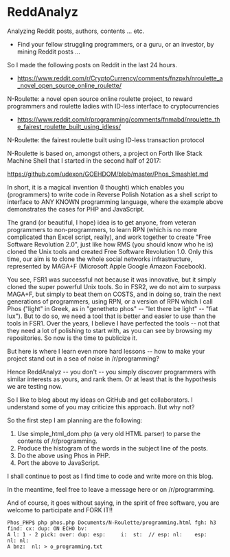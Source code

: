 # ReddAnalyz
Analyzing Reddit posts, authors, contents ... etc.

- Find your fellow struggling programmers, or a guru, or an investor, by mining Reddit posts ...

So I made the following posts on Reddit in the last 24 hours.

- https://www.reddit.com/r/CryptoCurrency/comments/fnzpxh/nroulette_a_novel_open_source_online_roulette/

N-Roulette: a novel open source online roulette project, to reward programmers and roulette ladies with ID-less interface to cryptocurrencies

- https://www.reddit.com/r/programming/comments/fnmabd/nroulette_the_fairest_roulette_built_using_idless/

N-Roulette: the fairest roulette built using ID-less transaction protocol

N-Roulette is based on, amongst others, a project on Forth like Stack Machine Shell that I started in the second half of 2017: 

https://github.com/udexon/GOEHDOM/blob/master/Phos_Smashlet.md

In short, it is a magical invention (I thought) which enables you (programmers) to write code in Reverse Polish Notation as a shell script to interface to ANY KNOWN programming language, where the example above demonstrates the cases for PHP and JavaScript.

The grand (or beautiful, I hope) idea is to get anyone, from veteran programmers to non-programmers, to learn RPN (which is no more complicated than Excel script, really), and work together to create "Free Software Revolution 2.0", just like how RMS (you should know who he is) cloned the Unix tools and created Free Software Revolution 1.0. Only this time, our aim is to clone the whole social networks infrastructure, represented by MAGA+F (Microsoft Apple Google Amazon Facebook).

You see, FSR1 was successful not because it was innovative, but it simply cloned the super powerful Unix tools. So in FSR2, we do not aim to surpass MAGA+F, but simply to beat them on COSTS, and in doing so, train the next generations of programmers, using RPN, or a version of RPN which I call Phos ("light" in Greek, as in "genetheto phos" -- "let there be light" -- "fiat lux"). But to do so, we need a tool that is better and easier to use than the tools in FSR1. Over the years, I believe I have perfected the tools -- not that they need a lot of polishing to start with, as you can see by browsing my repositories. So now is the time to publicize it.

But here is where I learn even more hard lessons -- how to make your project stand out in a sea of noise in /r/programming?

Hence ReddAnalyz -- you don't -- you simply discover programmers with similar interests as yours, and rank them. Or at least that is the hypothesis we are testing now.

So I like to blog about my ideas on GitHub and get collaborators. I understand some of you may criticize this approach. But why not?

So the first step I am planning are the following:

1. Use simple_html_dom.php (a very old HTML parser) to parse the contents of /r/programming.
2. Produce the histogram of the words in the subject line of the posts.
3. Do the above using Phos in PHP.
4. Port the above to JavaScript.

I shall continue to post as I find time to code and write more on this blog.

In the meantime, feel free to leave a message here or on /r/programming.

And of course, it goes without saying, in the spirit of free software, you are welcome to participate and FORK IT!!


```
Phos_PHP$ php phos.php Documents/N-Roulette/programming.html fgh: h3 find: cx: dup: ON ECHO bv:   
A l: 1 - 2 pick: over: dup: esp:     i:  st:  // esp: nl:    esp:   nl: nl:  
A bnz:  nl: > o_programming.txt
```
